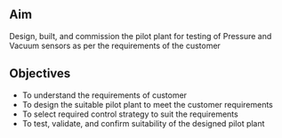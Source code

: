 ## Aim 

Design, built, and commission the pilot plant for testing of Pressure and Vacuum sensors as per the requirements of the customer


## Objectives 

- To understand the requirements of customer
- To design the suitable pilot plant to meet the customer requirements
- To select required control strategy to suit the requirements
- To test, validate, and confirm suitability of the designed pilot plant 


